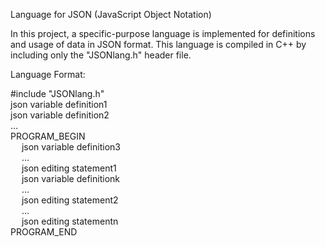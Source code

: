 Language for JSON (JavaScript Object Notation)

In this project, a specific-purpose language is implemented for definitions and usage
of data in JSON format. This language is compiled in C++ by including only the "JSONlang.h"
header file.

Language Format:

#include "JSONlang.h" <br>
json variable definition1 <br>
json variable definition2 <br>
… <br>
PROGRAM_BEGIN <br>
&emsp; json variable definition3 <br>
&emsp; … <br>
&emsp; json editing statement1 <br>
&emsp; json variable definitionk <br>
&emsp; … <br>
&emsp; json editing statement2 <br>
&emsp; … <br>
&emsp; json editing statementn <br>
PROGRAM_END <br>
